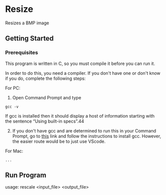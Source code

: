 # Resize

Resizes a BMP image

## Getting Started

### Prerequisites 

This program is written in C, so you must compile it before you can run it.

In order to do this, you need a compiler. If you don't have one or don't know if you do, complete the following steps:

For PC:

1. Open Command Prompt and type
```
gcc -v
```
If gcc is installed then it should display a host of information starting with the sentence “Using built-in specs”.44

2. If you don't have gcc and are determined to run this in your Command Prompt, go to [this](https://www.google.com "Google's Homepage") link and follow the instructions to install gcc. However, the easier route would be to just use VScode.

For Mac:

```
...
```




## Run Program


usage: rescale <ratio> <input_file> <output_file>
